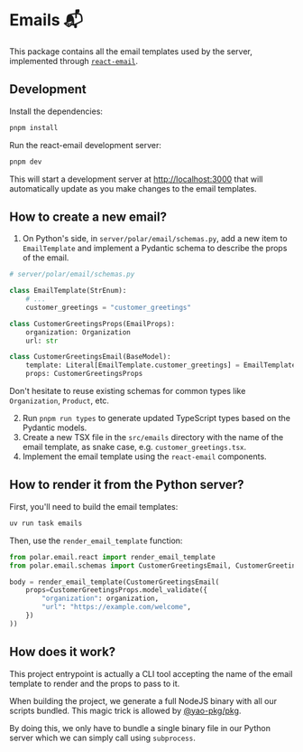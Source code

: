 # Emails 📬

This package contains all the email templates used by the server, implemented through [`react-email`](https://react.email).

## Development

Install the dependencies:

```bash
pnpm install
```

Run the react-email development server:

```bash
pnpm dev
```

This will start a development server at [http://localhost:3000](http://localhost:3000) that will automatically update as you make changes to the email templates.

## How to create a new email?

1. On Python's side, in `server/polar/email/schemas.py`, add a new item to `EmailTemplate` and implement a Pydantic schema to describe the props of the email.

```python
# server/polar/email/schemas.py

class EmailTemplate(StrEnum):
    # ...
    customer_greetings = "customer_greetings"

class CustomerGreetingsProps(EmailProps):
    organization: Organization
    url: str

class CustomerGreetingsEmail(BaseModel):
    template: Literal[EmailTemplate.customer_greetings] = EmailTemplate.customer_greetings
    props: CustomerGreetingsProps
```

Don't hesitate to reuse existing schemas for common types like `Organization`, `Product`, etc.

2. Run `pnpm run types` to generate updated TypeScript types based on the Pydantic models.
3. Create a new TSX file in the `src/emails` directory with the name of the email template, as snake case, e.g. `customer_greetings.tsx`.
4. Implement the email template using the `react-email` components.

## How to render it from the Python server?

First, you'll need to build the email templates:

```bash
uv run task emails
```

Then, use the `render_email_template` function:

```python
from polar.email.react import render_email_template
from polar.email.schemas import CustomerGreetingsEmail, CustomerGreetingsProps

body = render_email_template(CustomerGreetingsEmail(
    props=CustomerGreetingsProps.model_validate({
        "organization": organization,
        "url": "https://example.com/welcome",
    })
))
```

## How does it work?

This project entrypoint is actually a CLI tool accepting the name of the email template to render and the props to pass to it.

When building the project, we generate a full NodeJS binary with all our scripts bundled. This magic trick is allowed by [@yao-pkg/pkg](https://github.com/yao-pkg/pkg).

By doing this, we only have to bundle a single binary file in our Python server which we can simply call using `subprocess`.
